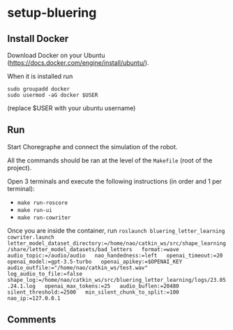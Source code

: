 # setup-bluering

## Install Docker

Download Docker on your Ubuntu (https://docs.docker.com/engine/install/ubuntu/).

When it is installed run

```
sudo groupadd docker
sudo usermod -aG docker $USER
```

(replace $USER with your ubuntu username)

## Run

Start Choregraphe and connect the simulation of the robot.

All the commands should be ran at the level of the `Makefile` (root of the project).

Open 3 terminals and execute the following instructions (in order and 1 per terminal):
- `make run-roscore`
- `make run-ui`
- `make run-cowriter`

Once you are inside the container, run `roslaunch bluering_letter_learning cowriter.launch   letter_model_dataset_directory:=/home/nao/catkin_ws/src/shape_learning/share/letter_model_datasets/bad_letters   format:=wave   audio_topic:=/audio/audio   nao_handedness:=left   openai_timeout:=20   openai_model:=gpt-3.5-turbo   openai_apikey:=$OPENAI_KEY   audio_outfile:="/home/nao/catkin_ws/test.wav"   log_audio_to_file:=false   shape_log:=/home/nao/catkin_ws/src/bluering_letter_learning/logs/23.05.24.1.log   openai_max_tokens:=25   audio_buflen:=20480   silent_threshold:=2500   min_silent_chunk_to_split:=100   nao_ip:=127.0.0.1`


## Comments



